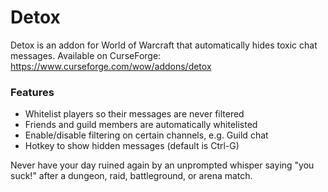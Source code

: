 # Detox

Detox is an addon for World of Warcraft that automatically hides toxic chat messages. Available on CurseForge: https://www.curseforge.com/wow/addons/detox

### Features
- Whitelist players so their messages are never filtered
- Friends and guild members are automatically whitelisted
- Enable/disable filtering on certain channels, e.g. Guild chat
- Hotkey to show hidden messages (default is Ctrl-G)

Never have your day ruined again by an unprompted whisper saying "you suck!" after a dungeon, raid, battleground, or arena match.

